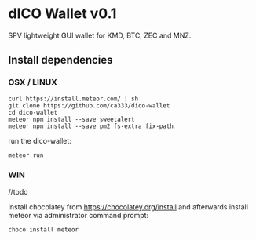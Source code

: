 # dICO Wallet v0.1

SPV lightweight GUI wallet for KMD, BTC, ZEC and MNZ. 


## Install dependencies

### OSX / LINUX

```
curl https://install.meteor.com/ | sh
git clone https://github.com/ca333/dico-wallet
cd dico-wallet
meteor npm install --save sweetalert 
meteor npm install --save pm2 fs-extra fix-path
```

run the dico-wallet:
```
meteor run
```


### WIN
//todo 

Install chocolatey from https://chocolatey.org/install and afterwards install meteor via administrator command prompt:

`choco install meteor`

